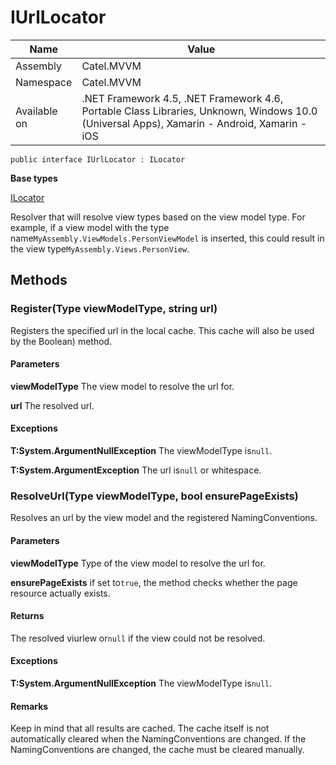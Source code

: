 

# IUrlLocator

Name|Value
---|---
Assembly|Catel.MVVM
Namespace|Catel.MVVM
Available on|.NET Framework 4.5, .NET Framework 4.6, Portable Class Libraries, Unknown, Windows 10.0 (Universal Apps), Xamarin - Android, Xamarin - iOS

```
public interface IUrlLocator : ILocator
```

**Base types**

[ILocator](/Catel.MVVM\Catel\MVVM\ILocator.md)


Resolver that will resolve view types based on the view model type. For example, if a view model with the type name`MyAssembly.ViewModels.PersonViewModel` is inserted, this could result in the view type`MyAssembly.Views.PersonView`.



## Methods

### Register(Type viewModelType, string url)

Registers the specified url in the local cache. This cache will also be used by the Boolean) method.

#### Parameters

**viewModelType**
The view model to resolve the url for.

**url**
The resolved url.

#### Exceptions

**T:System.ArgumentNullException**
The viewModelType is`null`.

**T:System.ArgumentException**
The url is`null` or whitespace.



### ResolveUrl(Type viewModelType, bool ensurePageExists)

Resolves an url by the view model and the registered NamingConventions.

#### Parameters

**viewModelType**
Type of the view model to resolve the url for.

**ensurePageExists**
if set to`true`, the method checks whether the page resource actually exists.

#### Returns

The resolved viurlew or`null` if the view could not be resolved.

#### Exceptions

**T:System.ArgumentNullException**
The viewModelType is`null`.

#### Remarks

Keep in mind that all results are cached. The cache itself is not automatically cleared when the NamingConventions are changed. If the NamingConventions are changed, the cache must be cleared manually.



